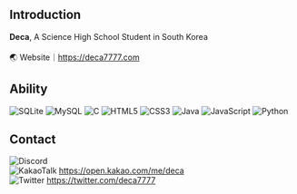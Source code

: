 ## Introduction
**Deca**, A Science High School Student in South Korea
<br><br>
🌏 Website｜https://deca7777.com
## Ability
![SQLite](https://img.shields.io/badge/sqlite-%2307405e.svg?style=for-the-badge&logo=sqlite&logoColor=white)
![MySQL](https://img.shields.io/badge/mysql-%2300f.svg?style=for-the-badge&logo=mysql&logoColor=white)
![C](https://img.shields.io/badge/c-%2300599C.svg?style=for-the-badge&logo=c&logoColor=white)
![HTML5](https://img.shields.io/badge/html5-%23E34F26.svg?style=for-the-badge&logo=html5&logoColor=white)
![CSS3](https://img.shields.io/badge/css3-%231572B6.svg?style=for-the-badge&logo=css3&logoColor=white)
![Java](https://img.shields.io/badge/java-%23ED8B00.svg?style=for-the-badge&logo=java&logoColor=white)
![JavaScript](https://img.shields.io/badge/javascript-%23323330.svg?style=for-the-badge&logo=javascript&logoColor=%23F7DF1E)
![Python](https://img.shields.io/badge/python-3670A0?style=for-the-badge&logo=python&logoColor=ffdd54)

## Contact
<a herf="https://deca7777.com/discord">![Discord](https://img.shields.io/badge/Discord-%235865F2.svg?style=for-the-badge&logo=discord&logoColor=white) </a><br>
![KakaoTalk](https://img.shields.io/badge/kakaotalk-ffcd00.svg?style=for-the-badge&logo=kakaotalk&logoColor=000000) https://open.kakao.com/me/deca<br>
![Twitter](https://img.shields.io/badge/Twitter-%231DA1F2.svg?style=for-the-badge&logo=Twitter&logoColor=white) https://twitter.com/deca7777<br>

